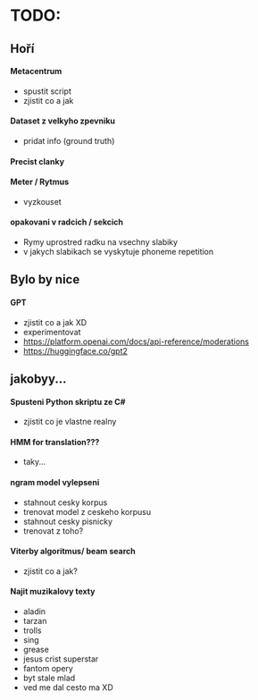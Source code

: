 # TODO:

## Hoří

#### Metacentrum
- spustit script
- zjistit co a jak

#### Dataset z velkyho zpevniku
- pridat info (ground truth)

#### Precist clanky

#### Meter / Rytmus
- vyzkouset

#### opakovani v radcich / sekcich
- Rymy uprostred radku na vsechny slabiky
- v jakych slabikach se vyskytuje phoneme repetition

## Bylo by nice

#### GPT
- zjistit co a jak XD
- experimentovat 
- https://platform.openai.com/docs/api-reference/moderations
- https://huggingface.co/gpt2

## jakobyy...

#### Spusteni Python skriptu ze C#
- zjistit co je vlastne realny

#### HMM for translation???
- taky...

#### ngram model vylepseni
- stahnout cesky korpus
- trenovat model z ceskeho korpusu
- stahnout cesky pisnicky
- trenovat z toho?

#### Viterby algoritmus/ beam search
- zjistit co a jak?

#### Najit muzikalovy texty
- aladin
- tarzan
- trolls
- sing
- grease
- jesus crist superstar
- fantom opery
- byt stale mlad
- ved me dal cesto ma XD